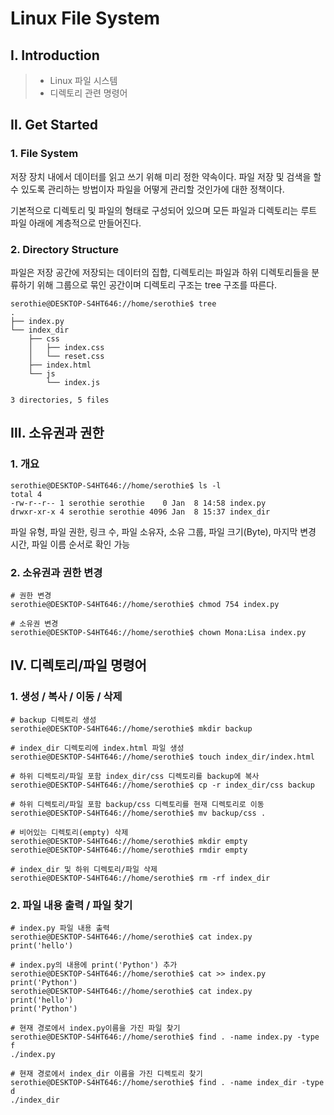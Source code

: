 # Linux File System

## Ⅰ. Introduction

> - Linux 파일 시스템
> - 디렉토리 관련 명령어

## Ⅱ. Get Started

### 1. File System

저장 장치 내에서 데이터를 읽고 쓰기 위해 미리 정한 약속이다. 파일 저장 및 검색을 할 수 있도록 관리하는 방법이자 파일을 어떻게 관리할 것인가에 대한 정책이다.

기본적으로 디렉토리 및 파일의 형태로 구성되어 있으며 모든 파일과 디렉토리는 루트 파일 아래에 계층적으로 만들어진다.

### 2. Directory Structure

파일은 저장 공간에 저장되는 데이터의 집합, 디렉토리는 파일과 하위 디렉토리들을 분류하기 위해 그룹으로 묶인 공간이며 디렉토리 구조는 tree 구조를 따른다.

```shell
serothie@DESKTOP-S4HT646://home/serothie$ tree
.
├── index.py
└── index_dir
    ├── css
    │   ├── index.css
    │   └── reset.css
    ├── index.html
    └── js
        └── index.js

3 directories, 5 files
```

## Ⅲ. 소유권과 권한

### 1. 개요

```shell
serothie@DESKTOP-S4HT646://home/serothie$ ls -l
total 4
-rw-r--r-- 1 serothie serothie    0 Jan  8 14:58 index.py
drwxr-xr-x 4 serothie serothie 4096 Jan  8 15:37 index_dir
```

파일 유형, 파일 권한, 링크 수, 파일 소유자, 소유 그룹, 파일 크기(Byte), 마지막 변경 시간, 파일 이름 순서로 확인 가능

### 2. 소유권과 권한 변경

```shell
# 권한 변경
serothie@DESKTOP-S4HT646://home/serothie$ chmod 754 index.py

# 소유권 변경
serothie@DESKTOP-S4HT646://home/serothie$ chown Mona:Lisa index.py
```

## Ⅳ. 디렉토리/파일 명령어

### 1. 생성 / 복사 / 이동 / 삭제

```shell
# backup 디렉토리 생성
serothie@DESKTOP-S4HT646://home/serothie$ mkdir backup

# index_dir 디렉토리에 index.html 파일 생성
serothie@DESKTOP-S4HT646://home/serothie$ touch index_dir/index.html

# 하위 디렉토리/파일 포함 index_dir/css 디렉토리를 backup에 복사
serothie@DESKTOP-S4HT646://home/serothie$ cp -r index_dir/css backup

# 하위 디렉토리/파일 포함 backup/css 디렉토리를 현재 디렉토리로 이동
serothie@DESKTOP-S4HT646://home/serothie$ mv backup/css .

# 비어있는 디렉토리(empty) 삭제
serothie@DESKTOP-S4HT646://home/serothie$ mkdir empty
serothie@DESKTOP-S4HT646://home/serothie$ rmdir empty

# index_dir 및 하위 디렉토리/파일 삭제
serothie@DESKTOP-S4HT646://home/serothie$ rm -rf index_dir
```

### 2. 파일 내용 출력 / 파일 찾기

```shell
# index.py 파일 내용 출력
serothie@DESKTOP-S4HT646://home/serothie$ cat index.py
print('hello')

# index.py의 내용에 print('Python') 추가
serothie@DESKTOP-S4HT646://home/serothie$ cat >> index.py
print('Python')
serothie@DESKTOP-S4HT646://home/serothie$ cat index.py
print('hello')
print('Python')
```

```shell
# 현재 경로에서 index.py이름을 가진 파일 찾기
serothie@DESKTOP-S4HT646://home/serothie$ find . -name index.py -type f
./index.py

# 현재 경로에서 index_dir 이름을 가진 디렉토리 찾기
serothie@DESKTOP-S4HT646://home/serothie$ find . -name index_dir -type d
./index_dir
```
